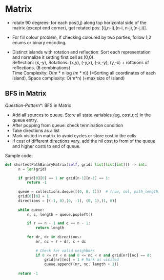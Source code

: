 # Matrix
* rotate 90 degrees: for each pos(i,j) along top horizontal side of the matrix (except end corner), get rotated pos: [(j,n-i),(n-i, n-j),(n-j,i)].
* For fill colour problem, if checking coloured by two parties, follow 1,2 enums or binary encoding.

* Distinct islands with rotation and reflection: Sort each representation and normalize it setting first cell as (0,0).  
Reflection: (x,-y), Rotations: (x,y), (-y,x), (-x,-y), (y,-x) + rottaions of reflections. (8 combinations)  
Time Complexity: O(m * n log (m * n)) (=Sorting all coordinates of each island), Space complexity: O(m*n) (=max size of island)

## BFS in Matrix
*Question-Pattern**: BFS in Matrix
* Add all sources to queue. Store all state variables (eg, cost,r,c) in the queue entry.
* After popping from queue: check termination condition
* Take directions as a list
* Mark visited in matrix to avoid cycles or store cost in the cells
* If cost of different directions vary, add the nil cost to from of the queue and higher costs to end of queue.

Sample code:
```python
def shortestPathBinaryMatrix(self, grid: list[list[int]]) -> int:
      n = len(grid)

      if grid[0][0] == 1 or grid[n-1][n-1] == 1:
          return -1
      
      queue = collections.deque([(0, 0, 1)])  # (row, col, path_length)
      grid[0][0] = 1
      directions = [(-1, 0),(0, -1), (0, 1),(1, 0)]
      
      while queue:
          r, c, length = queue.popleft()

          if r == n - 1 and c == n - 1:
              return length
          
          for dr, dc in directions:
              nr, nc = r + dr, c + dc
              
              # Check for valid neighbors
              if 0 <= nr < n and 0 <= nc < n and grid[nr][nc] == 0:
                  grid[nr][nc] = 1 # Mark as visited
                  queue.append((nr, nc, length + 1))
      
      return -1
```
